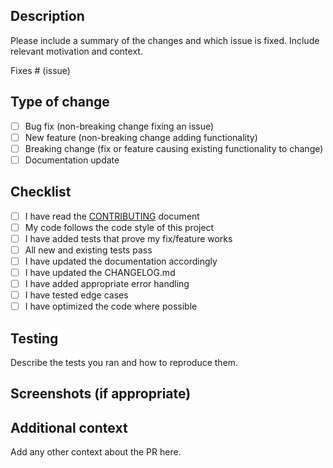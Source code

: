 ## Description

Please include a summary of the changes and which issue is fixed. Include relevant motivation and context.

Fixes # (issue)

## Type of change

- [ ] Bug fix (non-breaking change fixing an issue)
- [ ] New feature (non-breaking change adding functionality)
- [ ] Breaking change (fix or feature causing existing functionality to change)
- [ ] Documentation update

## Checklist

- [ ] I have read the [CONTRIBUTING](../docs/CONTRIBUTING.md) document
- [ ] My code follows the code style of this project
- [ ] I have added tests that prove my fix/feature works
- [ ] All new and existing tests pass
- [ ] I have updated the documentation accordingly
- [ ] I have updated the CHANGELOG.md
- [ ] I have added appropriate error handling
- [ ] I have tested edge cases
- [ ] I have optimized the code where possible

## Testing

Describe the tests you ran and how to reproduce them.

## Screenshots (if appropriate)

## Additional context

Add any other context about the PR here.